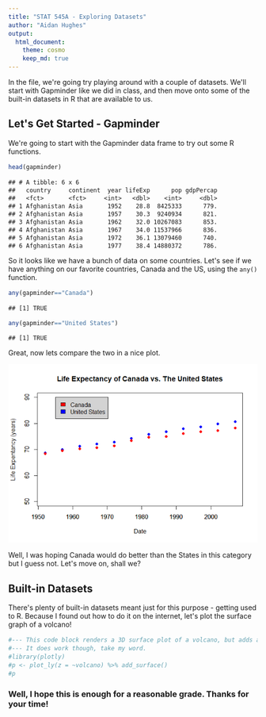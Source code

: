 ```yaml
---
title: "STAT 545A - Exploring Datasets"
author: "Aidan Hughes"
output:
  html_document:
    theme: cosmo
    keep_md: true
---
```




In the file, we're going try playing around with a couple of datasets. We'll start with Gapminder like we did in class, and then move onto some of the built-in datasets in R that are available to us.

## Let's Get Started - Gapminder

We're going to start with the Gapminder data frame to try out some R functions.




```r
head(gapminder)
```

```
## # A tibble: 6 x 6
##   country     continent  year lifeExp      pop gdpPercap
##   <fct>       <fct>     <int>   <dbl>    <int>     <dbl>
## 1 Afghanistan Asia       1952    28.8  8425333      779.
## 2 Afghanistan Asia       1957    30.3  9240934      821.
## 3 Afghanistan Asia       1962    32.0 10267083      853.
## 4 Afghanistan Asia       1967    34.0 11537966      836.
## 5 Afghanistan Asia       1972    36.1 13079460      740.
## 6 Afghanistan Asia       1977    38.4 14880372      786.
```

So it looks like we have a bunch of data on some countries. Let's see if we have anything on our favorite countries, Canada and the US, using the `any()` function.


```r
any(gapminder=="Canada")
```

```
## [1] TRUE
```

```r
any(gapminder=="United States")
```

```
## [1] TRUE
```

Great, now lets compare the two in a nice plot.

![](hw01_gapminder_files/figure-html/unnamed-chunk-4-1.png)<!-- -->

Well, I was hoping Canada would do better than the States in this category but I guess not. Let's move on, shall we?

## Built-in Datasets

There's plenty of built-in datasets meant just for this purpose - getting used to R. 
Because I found out how to do it on the internet, let's plot the surface graph of a volcano!


```r
#--- This code block renders a 3D surface plot of a volcano, but adds about 4mb to the file so I have omitted it.
#--- It does work though, take my word.
#library(plotly)
#p <- plot_ly(z = ~volcano) %>% add_surface()
#p
```

### Well, I hope this is enough for a reasonable grade. Thanks for your time!
